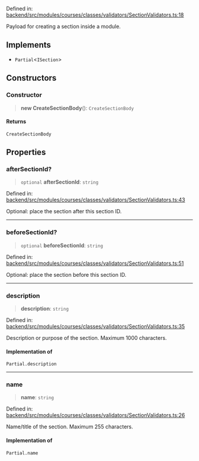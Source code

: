 Defined in: [backend/src/modules/courses/classes/validators/SectionValidators.ts:18](https://github.com/continuousactivelearning/vibe/blob/2acbe3b478970855555eb5e714d2dc1713e5937b/backend/src/modules/courses/classes/validators/SectionValidators.ts#L18)

Payload for creating a section inside a module.

## Implements

- `Partial`\<`ISection`\>

## Constructors

### Constructor

> **new CreateSectionBody**(): `CreateSectionBody`

#### Returns

`CreateSectionBody`

## Properties

### afterSectionId?

> `optional` **afterSectionId**: `string`

Defined in: [backend/src/modules/courses/classes/validators/SectionValidators.ts:43](https://github.com/continuousactivelearning/vibe/blob/2acbe3b478970855555eb5e714d2dc1713e5937b/backend/src/modules/courses/classes/validators/SectionValidators.ts#L43)

Optional: place the section after this section ID.

***

### beforeSectionId?

> `optional` **beforeSectionId**: `string`

Defined in: [backend/src/modules/courses/classes/validators/SectionValidators.ts:51](https://github.com/continuousactivelearning/vibe/blob/2acbe3b478970855555eb5e714d2dc1713e5937b/backend/src/modules/courses/classes/validators/SectionValidators.ts#L51)

Optional: place the section before this section ID.

***

### description

> **description**: `string`

Defined in: [backend/src/modules/courses/classes/validators/SectionValidators.ts:35](https://github.com/continuousactivelearning/vibe/blob/2acbe3b478970855555eb5e714d2dc1713e5937b/backend/src/modules/courses/classes/validators/SectionValidators.ts#L35)

Description or purpose of the section.
Maximum 1000 characters.

#### Implementation of

`Partial.description`

***

### name

> **name**: `string`

Defined in: [backend/src/modules/courses/classes/validators/SectionValidators.ts:26](https://github.com/continuousactivelearning/vibe/blob/2acbe3b478970855555eb5e714d2dc1713e5937b/backend/src/modules/courses/classes/validators/SectionValidators.ts#L26)

Name/title of the section.
Maximum 255 characters.

#### Implementation of

`Partial.name`
